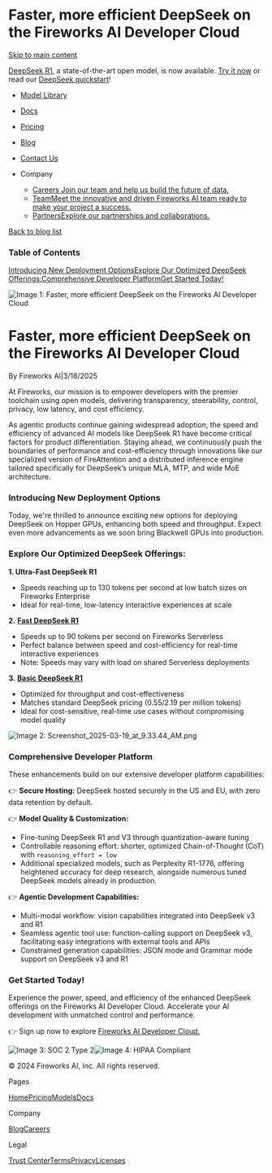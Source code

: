 Faster, more efficient DeepSeek on the Fireworks AI Developer Cloud
===============
 

[Skip to main content](https://fireworks.ai/blog/fireworks-ai-developer-cloud#main-content)

[DeepSeek R1](https://fireworks.ai/models/fireworks/deepseek-r1), a state-of-the-art open model, is now available. [Try it now](https://fireworks.ai/models/fireworks/deepseek-r1/playground) or read our [DeepSeek quickstart](https://docs.fireworks.ai/deepseek/general-deepseek)!

[](https://fireworks.ai/)

*   [Model Library](https://fireworks.ai/models)
*   [Docs](https://docs.fireworks.ai/)
*   [Pricing](https://fireworks.ai/pricing)
*   [Blog](https://fireworks.ai/blog)
*   [Contact Us](https://fireworks.ai/company/contact-us)
*   Company
    
    *   [Careers Join our team and help us build the future of data.](https://jobs.ashbyhq.com/fireworks.ai)
    *   [TeamMeet the innovative and driven Fireworks AI team ready to make your project a success.](https://fireworks.ai/team)
    *   [PartnersExplore our partnerships and collaborations.](https://fireworks.ai/partners)

[](https://discord.gg/fireworks-ai "Join our Discord for questions and support")

[](https://fireworks.ai/login)

[Back to blog list](https://fireworks.ai/blog)

### Table of Contents

[Introducing New Deployment Options](https://fireworks.ai/blog/fireworks-ai-developer-cloud#introducing-new-deployment-options)[Explore Our Optimized DeepSeek Offerings:](https://fireworks.ai/blog/fireworks-ai-developer-cloud#explore-our-optimized-deepseek-offerings)[Comprehensive Developer Platform](https://fireworks.ai/blog/fireworks-ai-developer-cloud#comprehensive-developer-platform)[Get Started Today!](https://fireworks.ai/blog/fireworks-ai-developer-cloud#get-started-today)

![Image 1: Faster, more efficient DeepSeek on the Fireworks AI Developer Cloud](https://fireworks.ai/_next/image?url=https%3A%2F%2Fprod-files-secure.s3.us-west-2.amazonaws.com%2Fc285f3eb-d4f2-4ce1-8c53-25d0d3a0337b%2F176e4f88-c85c-4da3-80a6-85bf96caea15%2FScreenshot_2025-03-18_at_8.38.20_PM.png%3FX-Amz-Algorithm%3DAWS4-HMAC-SHA256%26X-Amz-Content-Sha256%3DUNSIGNED-PAYLOAD%26X-Amz-Credential%3DASIAZI2LB466QG6CLCCD%252F20250322%252Fus-west-2%252Fs3%252Faws4_request%26X-Amz-Date%3D20250322T050503Z%26X-Amz-Expires%3D3600%26X-Amz-Security-Token%3DIQoJb3JpZ2luX2VjEFwaCXVzLXdlc3QtMiJGMEQCIEK40jpYwPX1P8fE2Q69ust9OKwHN98fxAmDJQEFkpxcAiBKmnqKPXfMo0EaIlZ4SF5Jw8i13HB86sOC9tHdewRYxiqIBAi1%252F%252F%252F%252F%252F%252F%252F%252F%252F%252F8BEAAaDDYzNzQyMzE4MzgwNSIMWmLMzf8JPWceqR97KtwDoSHck4x74%252Fz%252F2OPsz11vPA749FVnoFfGS3vnJRe1V2h9mXOqdRe2QR2YuWWzY5m0lJTVYda2CO%252FrHAfrHbT5xX0PW1sEfujLR5HNsstT2ZTyEwFHft5gqA646viFRGsComKW7jwgZbiLBBRfjTJ7Fh1KYbjX8y1rn0TpSbD2a17rfPOtRlxBcOVQtF%252F%252F%252B4SqQLjNfraLgzXtKw18frQKzhy2jCRnFlhza7EwmOJPl0AQgRNFvn4guwwbsjPp8YJDQ9mWJhxOTPK68cSC5oHYprcFh0SBYRLzaSebZLVj0QHb9zfysBeGsLBrjAqq4WEpXp3CRjKeUuLO1tf3FENdc%252B4ukyY7LIDsFOH8jmKpDtYLeBX7rKkHIxG3Dgzk%252BSKVCEoNsDteF0H%252BKw0KtsuLODfoasQRMeEFxYWy%252F4cmrcRm9BmQkeqF%252FHw%252FgBCY00Dj2eYxAwg3M9hdNPBonO%252Bjr4MlO%252BHQ2JWN1DKVAUYHSLEZYf5%252BGt%252BUB%252Bi5WzR9COQEs8dfi8D803pQzJqdk4Lph%252F5ns8%252BzUMXPLcrOYxUIwISuPZdpJcoUzH5CCSWeJHg5nB5Em6aCLeHkVOcxPjQt327ERAcErqQeS76iwwK2Is0FLCzaMk35x2HRz68wvOj4vgY6pgGUYO85ob0%252FeHLP0dvoYBE%252FleJyEydaBdJ3VzmNsKzc7X%252FMiDEUaC5jZLcxhDODjABkBH%252Ba4tmQZY5VIGEds7375DQVQ7KIJxPc4Zy33DKP2IVFTnuPyYme3XLN1SxYpbVB4vnApbEwaa%252BFRWgvcV8TruGPs6HmgH9CculEpDfid%252BX7sR4MAGXOcnmxoDEUeB4%252F2ea3%252BxUDXBl%252B61QtMuYooBywoy5c%26X-Amz-Signature%3D29ce1864e41ce728e424d08d9e18107a09a554b941e4e80080484be5abb4cffd%26X-Amz-SignedHeaders%3Dhost%26x-id%3DGetObject&w=1080&q=75)

Faster, more efficient DeepSeek on the Fireworks AI Developer Cloud
===================================================================

By Fireworks AI|3/18/2025

At Fireworks, our mission is to empower developers with the premier toolchain using open models, delivering transparency, steerability, control, privacy, low latency, and cost efficiency.

As agentic products continue gaining widespread adoption, the speed and efficiency of advanced AI models like DeepSeek R1 have become critical factors for product differentiation. Staying ahead, we continuously push the boundaries of performance and cost-efficiency through innovations like our specialized version of FireAttention and a distributed inference engine tailored specifically for DeepSeek’s unique MLA, MTP, and wide MoE architecture.

### Introducing New Deployment Options

Today, we're thrilled to announce exciting new options for deploying DeepSeek on Hopper GPUs, enhancing both speed and throughput. Expect even more advancements as we soon bring Blackwell GPUs into production.

### Explore Our Optimized DeepSeek Offerings:

**1\. Ultra-Fast DeepSeek R1**

*   Speeds reaching up to 130 tokens per second at low batch sizes on Fireworks Enterprise
*   Ideal for real-time, low-latency interactive experiences at scale

**2.** [**Fast DeepSeek R1**](https://fireworks.ai/models/fireworks/deepseek-r1)

*   Speeds up to 90 tokens per second on Fireworks Serverless
*   Perfect balance between speed and cost-efficiency for real-time interactive experiences
*   Note: Speeds may vary with load on shared Serverless deployments

**3.** [**Basic DeepSeek R1**](https://fireworks.ai/models/fireworks/deepseek-r1-basic)

*   Optimized for throughput and cost-effectiveness
*   Matches standard DeepSeek pricing ($0.55/$2.19 per million tokens)
*   Ideal for cost-sensitive, real-time use cases without compromising model quality

![Image 2: Screenshot_2025-03-19_at_9.33.44_AM.png](https://prod-files-secure.s3.us-west-2.amazonaws.com/c285f3eb-d4f2-4ce1-8c53-25d0d3a0337b/5b0580aa-5ba9-4bea-a78b-c9bef29b6672/Screenshot_2025-03-19_at_9.33.44_AM.png?X-Amz-Algorithm=AWS4-HMAC-SHA256&X-Amz-Content-Sha256=UNSIGNED-PAYLOAD&X-Amz-Credential=ASIAZI2LB4663C63FUFD%2F20250322%2Fus-west-2%2Fs3%2Faws4_request&X-Amz-Date=20250322T050502Z&X-Amz-Expires=3600&X-Amz-Security-Token=IQoJb3JpZ2luX2VjEFwaCXVzLXdlc3QtMiJIMEYCIQCWpkqRalEv5vdsgmvijANY16DMZb0fnX4ZkjGlAE5dwQIhAO0CdInwXeml1FGC0ShTXGX4cGQ6GBkq2aSCNQpTy0ZGKogECLX%2F%2F%2F%2F%2F%2F%2F%2F%2F%2FwEQABoMNjM3NDIzMTgzODA1Igy%2BRz9cxsKQmggAZ3Yq3AOAtvfRb0DlUvzfOfY8WOFIoZkWQsMVQ3sELkLBLSrPlnAjqnFeVcvCwvU867ljNryEfCKv4gNMYVsyLzOEXueaajSfFRdesOpl7oGyRZZpB%2B901tVJY3QL%2F8tW5OHRx70oLCdSAHifpEGyfeaIkkkzslbHlgz98ahV9NLkrgRXsHZtv4cajUWvyGFk%2FZXKs2mNvOCdFlmH%2BLQzm8lg3e03LH3BKKVcoqeal4%2FfLNu5%2F1naMwgWopZb0eDDfYTSc4%2BsLakCszOowzQw9IpSQy4tvqrK4iMxlvsrZK8pxOO8CgVw6wMhMy3s8JEX%2B%2FFlu0BzR9%2Fol6ueG84HkvOiVIfbZUsoyI5M6ppDpTZqB3uvYnr5sVpkLiD02H26CS6iXWa%2Fn6NBhpu%2FryefGW%2FXRwC%2F6SV%2FZn2Xhmwze9rpt4Cl1ghaFTZOSRcp0snE0Uu8TOpUF%2FXFurjb05YbXx2q8BUqJrHMIE561MTZOi7BaYye0nsUa0gFXVX6kIgr94HinQ4Rz1dyL8GIEv3Th103qzmAI7AtScVUOoj02U7bwG3qKzOMwBIWXY6BxKb6rlIxa%2Fq27oq6eRKKipwHZ6ml21i4IyFol4ZU3i1U8Kjcn9fg%2Fj00x14Ie1wLI%2FH%2FFjC76Pi%2BBjqkAar1VUOduzg9K9eBxktzctmRQAxnc13fwF4BGi30bF%2F%2FiI4ApDAMMShC%2Bw3NSq0D%2BXm8o9BqziihZjF%2FJorjMVS8UubtkRx1GWamhXFhkISDKUbnbZlJtvE9fp0Zf1mTe0QEdOtKprK%2BFf0sj41ASl%2BvCee%2B5OV4Wm8mo%2B86AAfBq%2Bw0WVsoHvAgkBaDQ992ahn8y%2BMKVyrRqqlW2Cu9XA4%2B%2Bptf&X-Amz-Signature=39d5ff4db3e5048a12eebdc5b4fda19a59b3820400ff9724acbfa34b2ef22bdf&X-Amz-SignedHeaders=host&x-id=GetObject)

### Comprehensive Developer Platform

These enhancements build on our extensive developer platform capabilities:

👉 **Secure Hosting:** DeepSeek hosted securely in the US and EU, with zero data retention by default.

👉 **Model Quality & Customization:**

*   Fine-tuning DeepSeek R1 and V3 through quantization-aware tuning
*   Controllable reasoning effort: shorter, optimized Chain-of-Thought (CoT) with `reasoning_effort = low`
*   Additional specialized models, such as Perplexity R1-1776, offering heightened accuracy for deep research, alongside numerous tuned DeepSeek models already in production.

👉 **Agentic Development Capabilities:**

*   Multi-modal workflow: vision capabilities integrated into DeepSeek v3 and R1
*   Seamless agentic tool use: function-calling support on DeepSeek v3, facilitating easy integrations with external tools and APIs
*   Constrained generation capabilities: JSON mode and Grammar mode support on DeepSeek v3 and R1

### Get Started Today!

Experience the power, speed, and efficiency of the enhanced DeepSeek offerings on the Fireworks AI Developer Cloud. Accelerate your AI development with unmatched control and performance.

👉 Sign up now to explore [Fireworks AI Developer Cloud.](https://fireworks.ai/)

[](https://fireworks.ai/)

[](https://x.com/FireworksAI_HQ)[](https://www.instagram.com/the.fireworks.ai/)[](https://www.youtube.com/channel/UCHCffBTGYa1Ut72h03ldtGA)[](https://www.linkedin.com/company/fireworks-ai/posts/?feedView=all)[](https://discord.gg/fireworks-ai)

![Image 3: SOC 2 Type 2](https://fireworks.ai/images/compliance/Vanta_Compliance_SOC%202.svg)![Image 4: HIPAA Compliant](https://fireworks.ai/images/compliance/Vanta_Compliance_HIPAA.svg)

© 2024 Fireworks AI, Inc. All rights reserved.

Pages

[Home](https://fireworks.ai/)[Pricing](https://fireworks.ai/pricing)[Models](https://fireworks.ai/models)[Docs](https://docs.fireworks.ai/)

Company

[Blog](https://fireworks.ai/blog)[Careers](https://jobs.ashbyhq.com/fireworks.ai)

Legal

[Trust Center](https://trust.fireworks.ai/)[Terms](https://fireworks.ai/terms-of-service)[Privacy](https://fireworks.ai/privacy-policy)[Licenses](https://fireworks.ai/licenses)
